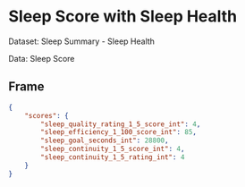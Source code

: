 # Sleep Score with Sleep Health

Dataset: Sleep Summary - Sleep Health

Data: Sleep Score

## Frame

```Json
{
    "scores": {
        "sleep_quality_rating_1_5_score_int": 4,
        "sleep_efficiency_1_100_score_int": 85,
        "sleep_goal_seconds_int": 28800,
        "sleep_continuity_1_5_score_int": 4,
        "sleep_continuity_1_5_rating_int": 4
    }
}
```
